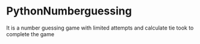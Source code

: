 # PythonNumberguessing
It is a number guessing game with limited attempts and calculate tie took to complete the game
